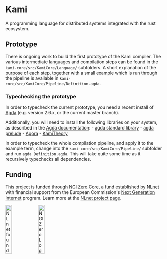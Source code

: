 <!--
SPDX-FileCopyrightText: 2024 Maxim Urschumzew <mxmurw@determi.io>

SPDX-License-Identifier: CC0-1.0
-->

# Kami

A programming language for distributed systems integrated with the rust ecosystem.

## Prototype
There is ongoing work to build the first prototype of the Kami compiler. The various intermediate languages and compilation steps can be found in the `kami-core/src/KamiCore/Language/` subfolders. A short explanation of the purpose of each step, together with a small example which is run through the pipeline is available in `kami-core/src/KamiCore/Pipeline/Definition.agda`.

### Typechecking the prototype
In order to typecheck the current prototype, you need a recent install of [Agda](https://github.com/agda/agda) (e.g. version 2.6.x, or the current master branch).

Additionally, you will need to install the following libraries on your system, as described in the [Agda documentation](https://agda.readthedocs.io/en/v2.6.20240714/tools/package-system.html):
    - [agda standard library](https://github.com/agda/agda-stdlib)
    - [agda prelude](https://github.com/UlfNorell/agda-prelude)
    - [Agora](https://github.com/determi-io/agora)
    - [KamiTheory](https://github.com/kami-language/kami-theory)

In order to typecheck the whole compilation pipeline, and apply it to the example term, change into the `kami-core/src/KamiCore/Pipeline/` subfolder and run `agda Definition.agda`. This will take quite some time as it recursively typechecks all dependencies.


## Funding

This project is funded through [NGI Zero Core](https://nlnet.nl/core), a fund established by [NLnet](https://nlnet.nl) with financial support from the European Commission's [Next Generation Internet](https://ngi.eu) program. Learn more at the [NLnet project page](https://nlnet.nl/Kami).

[<img src="https://nlnet.nl/logo/banner.png" alt="NLnet foundation logo" width="20%" />](https://nlnet.nl)
[<img src="https://nlnet.nl/image/logos/NGI0_tag.svg" alt="NGI Zero Logo" width="20%" />](https://nlnet.nl/core)

